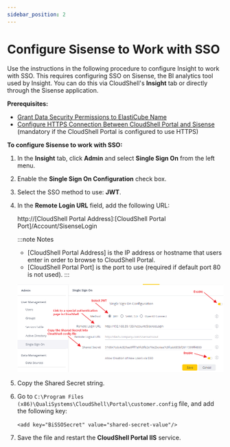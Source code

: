 ```yaml
---
sidebar_position: 2
---
```


# Configure Sisense to Work with SSO

Use the instructions in the following procedure to configure Insight to work with SSO. This requires configuring SSO on Sisense, the BI analytics tool used by Insight. You can do this via CloudShell's **Insight** tab or directly through the Sisense application.

**Prerequisites:**

- [Grant Data Security Permissions to ElastiCube Name](../install-insight/insight-configuration/grant-permissions.md)
- [Configure HTTPS Connection Between CloudShell Portal and Sisense](../install-insight/insight-configuration/configure-https.md) (mandatory if the CloudShell Portal is configured to use HTTPS)

**To configure Sisense to work with SSO:**

1. In the **Insight** tab, click **Admin** and select **Single Sign On** from the left menu.
2. Enable the **Single Sign On Configuration** check box.
3. Select the SSO method to use: **JWT**.
4. In the **Remote Login URL** field, add the following URL:
    
    http://\[CloudShell Portal Address\]:\[CloudShell Portal Port\]/Account/SisenseLogin
    
    :::note Notes    
    - \[CloudShell Portal Address\] is the IP address or hostname that users enter in order to browse to CloudShell Portal.
    - \[CloudShell Portal Port\] is the port to use (required if default port 80 is not used).
    :::    
    
    ![](/Images/BI/Configure-Sisense-to-Work_2.png)
    
5. Copy the Shared Secret string.
6. Go to `C:\Program Files (x86)\QualiSystems\CloudShell\Portal\customer.config` file, and add the following key:
    
    `<add key="BiSSOSecret" value="shared-secret-value"/>`
    
7. Save the file and restart the **CloudShell Portal IIS** service.